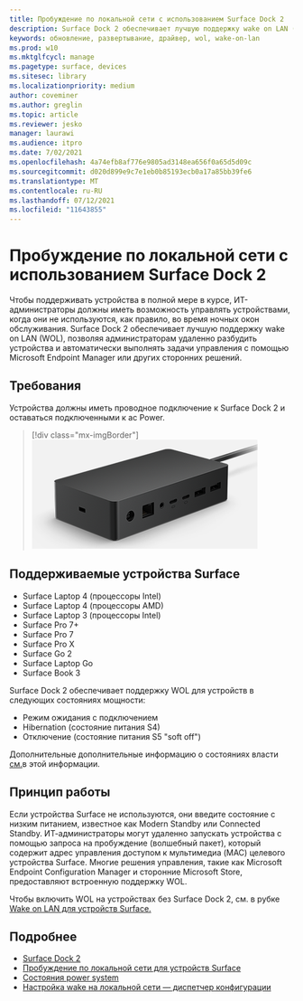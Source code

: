 ```yaml
---
title: Пробуждение по локальной сети с использованием Surface Dock 2
description: Surface Dock 2 обеспечивает лучшую поддержку wake on LAN (WOL), позволяя администраторам удаленно разбудить устройства и автоматически выполнять задачи управления.
keywords: обновление, развертывание, драйвер, wol, wake-on-lan
ms.prod: w10
ms.mktglfcycl: manage
ms.pagetype: surface, devices
ms.sitesec: library
ms.localizationpriority: medium
author: coveminer
ms.author: greglin
ms.topic: article
ms.reviewer: jesko
manager: laurawi
ms.audience: itpro
ms.date: 7/02/2021
ms.openlocfilehash: 4a74efb8af776e9805ad3148ea656f0a65d5d09c
ms.sourcegitcommit: d020d899e9c7e1eb0b85193ecb0a17a85bb39fe6
ms.translationtype: MT
ms.contentlocale: ru-RU
ms.lasthandoff: 07/12/2021
ms.locfileid: "11643855"
---
```

# <a name="wake-on-lan-with-surface-dock-2"></a>Пробуждение по локальной сети с использованием Surface Dock 2

Чтобы поддерживать устройства в полной мере в курсе, ИТ-администраторы должны иметь возможность управлять устройствами, когда они не используются, как правило, во время ночных окон обслуживания. Surface Dock 2 обеспечивает лучшую поддержку wake on LAN (WOL), позволяя администраторам удаленно разбудить устройства и автоматически выполнять задачи управления с помощью Microsoft Endpoint Manager или других сторонних решений.

## <a name="requirements"></a>Требования

Устройства должны иметь проводное подключение к Surface Dock 2 и оставаться подключенными к ac Power.

> [!div class="mx-imgBorder"]
> ![Surface Dock 2](images/surface-dock2-angled.png)

## <a name="supported-surface-devices"></a>Поддерживаемые устройства Surface

- Surface Laptop 4 (процессоры Intel)
- Surface Laptop 4 (процессоры AMD)
- Surface Laptop 3 (процессоры Intel)
- Surface Pro 7+
- Surface Pro 7
- Surface Pro X
- Surface Go 2
- Surface Laptop Go
- Surface Book 3

Surface Dock 2 обеспечивает поддержку WOL для устройств в следующих состояниях мощности:

- Режим ожидания с подключением
- Hibernation (состояние питания S4)
- Отключение (состояние питания S5 "soft off")

Дополнительные дополнительные информацию о состояниях власти [см.](/windows/win32/power/system-power-states)в этой информации.

## <a name="how-it-works"></a>Принцип работы

Если устройства Surface не используются, они введите состояние с низким питанием, известное как Modern Standby или Connected Standby. ИТ-администраторы могут удаленно запускать устройства с помощью запроса на пробуждение (волшебный пакет), который содержит адрес управления доступом к мультимедиа (MAC) целевого устройства Surface. Многие решения управления, такие как Microsoft Endpoint Configuration Manager и сторонние Microsoft Store, предоставляют встроенную поддержку WOL.

Чтобы включить WOL на устройствах без Surface Dock 2, см. в рубке [Wake on LAN для устройств Surface.](wake-on-lan-for-surface-devices.md)

## <a name="learn-more"></a>Подробнее

- [Surface Dock 2](https://www.microsoft.com/p/surface-dock-2-for-business/8q4hgc6kbmdq?)
- [Пробуждение по локальной сети для устройств Surface](wake-on-lan-for-surface-devices.md)
- [Состояния power system](/windows/win32/power/system-power-states)
- [Настройка wake на локальной сети — диспетчер конфигурации](/mem/configmgr/core/clients/deploy/configure-wake-on-lan)
